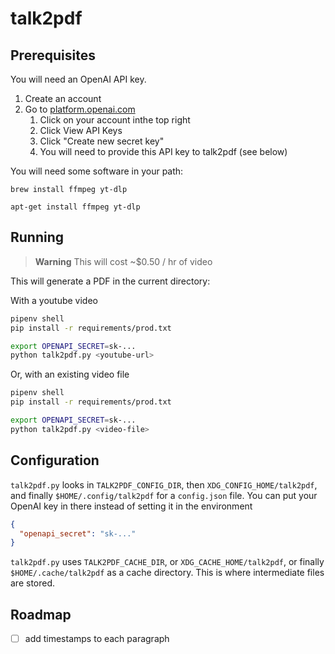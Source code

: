 # talk2pdf

## Prerequisites

You will need an OpenAI API key.
1. Create an account
2. Go to [platform.openai.com](https://platform.openai.com)
    1. Click on your account inthe top right
    2. Click View API Keys
    3. Click "Create new secret key"
    4. You will need to provide this API key to talk2pdf (see below)

You will need some software in your path:
```
brew install ffmpeg yt-dlp
```

```
apt-get install ffmpeg yt-dlp
```

## Running

> **Warning**
> This will cost ~$0.50 / hr of video

This will generate a PDF in the current directory:

With a youtube video
```bash
pipenv shell
pip install -r requirements/prod.txt

export OPENAPI_SECRET=sk-...
python talk2pdf.py <youtube-url>
```

Or, with an existing video file
```bash
pipenv shell
pip install -r requirements/prod.txt

export OPENAPI_SECRET=sk-...
python talk2pdf.py <video-file>
```

## Configuration

`talk2pdf.py` looks in `TALK2PDF_CONFIG_DIR`, then `XDG_CONFIG_HOME/talk2pdf`, and finally `$HOME/.config/talk2pdf` for a `config.json` file.
You can put your OpenAI key in there instead of setting it in the environment

```json
{
  "openapi_secret": "sk-..."
}
```

`talk2pdf.py` uses `TALK2PDF_CACHE_DIR`, or `XDG_CACHE_HOME/talk2pdf`, or finally `$HOME/.cache/talk2pdf` as a cache directory.
This is where intermediate files are stored.


## Roadmap

- [ ] add timestamps to each paragraph